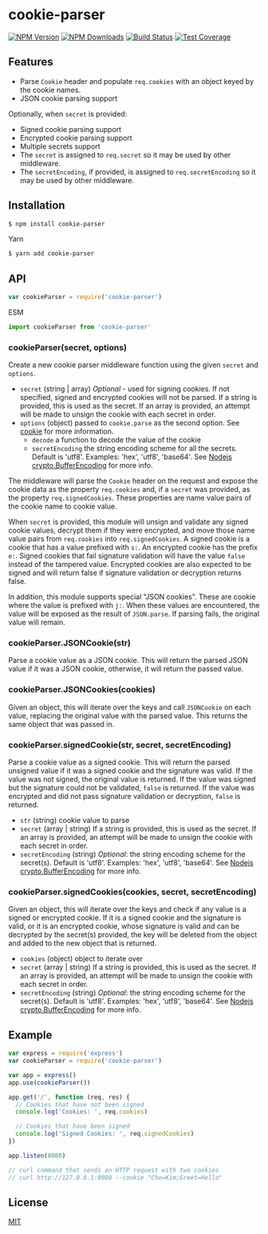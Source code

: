 # cookie-parser

[![NPM Version][npm-version-image]][npm-url]
[![NPM Downloads][npm-downloads-image]][npm-url]
[![Build Status][ci-image]][ci-url]
[![Test Coverage][coveralls-image]][coveralls-url]

## Features
- Parse `Cookie` header and populate `req.cookies` with an object keyed by the
cookie names.
- JSON cookie parsing support

Optionally, when `secret` is provided:
- Signed cookie parsing support
- Encrypted cookie parsing support
- Multiple secrets support
- The `secret` is assigned to `req.secret` so it may be used by other middleware.
- The `secretEncoding`, if provided, is assigned to `req.secretEncoding` so it may be used by other middleware.

## Installation

```sh
$ npm install cookie-parser
```

Yarn
```sh
$ yarn add cookie-parser
```

## API

```js
var cookieParser = require('cookie-parser')
```

ESM
```js
import cookieParser from 'cookie-parser'
```

### **cookieParser(secret, options)**

Create a new cookie parser middleware function using the given `secret` and
`options`.

- `secret` (string | array) *Optional* - used for signing cookies. If not
  specified, signed and encrypted cookies will not be parsed. If a string is
  provided, this is used as the secret. If an array is provided, an attempt
  will be made to unsign the cookie with each secret in order.
- `options` (object) passed to `cookie.parse` as the second option. See
  [cookie](https://www.npmjs.org/package/cookie) for more information.
  - `decode` a function to decode the value of the cookie
  - `secretEncoding` the string encoding scheme for all the secrets. Default is
  'utf8'. Examples: 'hex', 'utf8', 'base64'. See
  [Nodejs crypto.BufferEncoding](https://nodejs.org/api/buffer.html#buffers-and-character-encodings) for more info.

The middleware will parse the `Cookie` header on the request and expose the
cookie data as the property `req.cookies` and, if a `secret` was provided, as
the property `req.signedCookies`. These properties are name value pairs of the
cookie name to cookie value.

When `secret` is provided, this module will unsign and validate any signed cookie
values, decrypt them if they were encrypted, and move those name value pairs from `req.cookies` into `req.signedCookies`.
A signed cookie is a cookie that has a value prefixed with `s:`. An encrypted cookie
has the prefix `e:`. Signed cookies that fail signature validation will have the value `false` instead of the tampered value. Encrypted cookies are also expected to be signed
and will return false if signature validation or decryption returns false.

In addition, this module supports special "JSON cookies". These are cookie where
the value is prefixed with `j:`. When these values are encountered, the value will
be exposed as the result of `JSON.parse`. If parsing fails, the original value will
remain.

### **cookieParser.JSONCookie(str)**

Parse a cookie value as a JSON cookie. This will return the parsed JSON value
if it was a JSON cookie, otherwise, it will return the passed value.

### **cookieParser.JSONCookies(cookies)**

Given an object, this will iterate over the keys and call `JSONCookie` on each
value, replacing the original value with the parsed value. This returns the
same object that was passed in.

### **cookieParser.signedCookie(str, secret, secretEncoding)**

Parse a cookie value as a signed cookie. This will return the parsed unsigned
value if it was a signed cookie and the signature was valid. If the value was
not signed, the original value is returned. If the value was signed but the
signature could not be validated, `false` is returned. If the value was
encrypted and did not pass signature validation or decryption, `false` is
returned.

- `str` (string) cookie value to parse
- `secret` (array | string) If a string is provided, this is used as the secret.
If an array is provided, an attempt will be made to unsign the cookie with each
secret in order.
- `secretEncoding` (string) *Optional*: the string encoding scheme for the secret(s).
  Default is 'utf8'. Examples: 'hex', 'utf8', 'base64'. See
  [Nodejs crypto.BufferEncoding](https://nodejs.org/api/buffer.html#buffers-and-character-encodings) for more info.

### **cookieParser.signedCookies(cookies, secret, secretEncoding)**

Given an object, this will iterate over the keys and check if any value is a
signed or encrypted cookie. If it is a signed cookie and the signature is valid,
or it is an encrypted cookie, whose signature is valid and can be decrypted by the
secret(s) provided, the key will be deleted from the object and added to the new object that is returned.

- `cookies` (object) object to iterate over
- `secret` (array | string) If a string is provided, this
is used as the secret. If an array is provided, an attempt will be made to
unsign the cookie with each secret in order.
- `secretEncoding` (string) *Optional*: the string encoding scheme for the secret(s).
  Default is 'utf8'. Examples: 'hex', 'utf8', 'base64'. See
  [Nodejs crypto.BufferEncoding](https://nodejs.org/api/buffer.html#buffers-and-character-encodings) for more info.
## Example

```js
var express = require('express')
var cookieParser = require('cookie-parser')

var app = express()
app.use(cookieParser())

app.get('/', function (req, res) {
  // Cookies that have not been signed
  console.log('Cookies: ', req.cookies)

  // Cookies that have been signed
  console.log('Signed Cookies: ', req.signedCookies)
})

app.listen(8080)

// curl command that sends an HTTP request with two cookies
// curl http://127.0.0.1:8080 --cookie "Cho=Kim;Greet=Hello"
```

## License

[MIT](LICENSE)

[ci-image]: https://badgen.net/github/checks/expressjs/cookie-parser/master?label=ci
[ci-url]: https://github.com/expressjs/cookie-parser/actions?query=workflow%3Aci
[coveralls-image]: https://badgen.net/coveralls/c/github/expressjs/cookie-parser/master
[coveralls-url]: https://coveralls.io/r/expressjs/cookie-parser?branch=master
[npm-downloads-image]: https://badgen.net/npm/dm/cookie-parser
[npm-url]: https://npmjs.org/package/cookie-parser
[npm-version-image]: https://badgen.net/npm/v/cookie-parser
